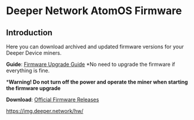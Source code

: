 # Deeper Network AtomOS Firmware

## Introduction

Here you can download archived and updated firmware versions for your Deeper Device miners.

**Guide**: [Firmware Upgrade Guide](https://support.deeper.network/hc/en-us/articles/4423908219547-How-To-Check-Firmware-Version-and-Device-SN-)
*No need to upgrade the firmware if everything is fine.

***Warning! Do not turn off the power and operate the miner when starting the firmware upgrade**  

**Download**: [Official Firmware Releases](https://deepernetwork.cc/t/firmware)

<https://img.deeper.network/hw/>
